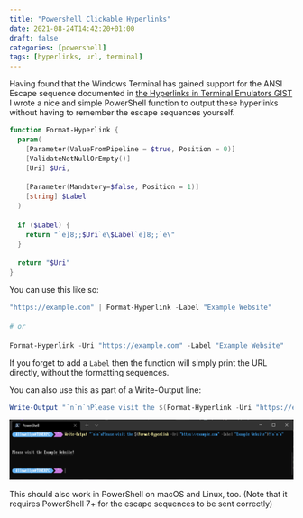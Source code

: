```yaml
---
title: "Powershell Clickable Hyperlinks"
date: 2021-08-24T14:42:20+01:00
draft: false
categories: [powershell]
tags: [hyperlinks, url, terminal]
---
```


Having found that the Windows Terminal has gained support for the ANSI Escape sequence documented in [the Hyperlinks in Terminal Emulators GIST](https://gist.github.com/egmontkob/eb114294efbcd5adb1944c9f3cb5feda) I wrote a nice and simple PowerShell function to output these hyperlinks without having to remember the escape sequences yourself.

```powershell
function Format-Hyperlink {
  param(
    [Parameter(ValueFromPipeline = $true, Position = 0)]
    [ValidateNotNullOrEmpty()]
    [Uri] $Uri,

    [Parameter(Mandatory=$false, Position = 1)]
    [string] $Label
  )

  if ($Label) {
    return "`e]8;;$Uri`e\$Label`e]8;;`e\"
  }

  return "$Uri"
}
```

You can use this like so:

```powershell
"https://example.com" | Format-Hyperlink -Label "Example Website"

# or

Format-Hyperlink -Uri "https://example.com" -Label "Example Website"
```

If you forget to add a `Label` then the function will simply print the URL directly, without the formatting sequences.

You can also use this as part of a Write-Output line:

```powershell
Write-Output "`n`n`nPlease visit the $(Format-Hyperlink -Uri "https://example.com" -Label "Example Website")!`n`n`n"
```

![Screenshot showing the output of the Write-Output powershell command](screenshot.png)

This should also work in PowerShell on macOS and Linux, too. (Note that it requires PowerShell 7+ for the escape sequences to be sent correctly)